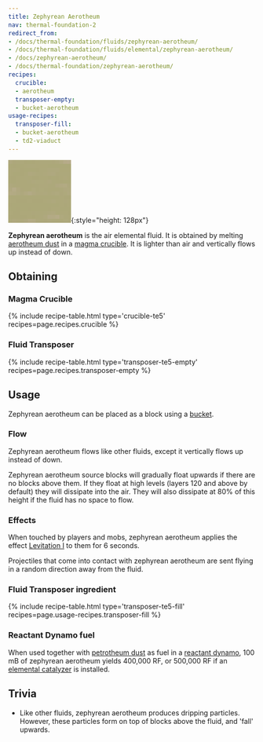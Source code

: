 ```yaml
---
title: Zephyrean Aerotheum
nav: thermal-foundation-2
redirect_from:
- /docs/thermal-foundation/fluids/zephyrean-aerotheum/
- /docs/thermal-foundation/fluids/elemental/zephyrean-aerotheum/
- /docs/zephyrean-aerotheum/
- /docs/thermal-foundation/zephyrean-aerotheum/
recipes:
  crucible:
  - aerotheum
  transposer-empty:
  - bucket-aerotheum
usage-recipes:
  transposer-fill:
  - bucket-aerotheum
  - td2-viaduct
---
```


![Zephyrean aerotheum](/assets/images/thermal-foundation-2/zephyrean-aerotheum.gif){:style="height: 128px"}


**Zephyrean aerotheum** is the air elemental fluid. It is obtained by melting
[aerotheum dust](/docs/thermal-foundation-2/aerotheum-dust/) in a [magma
crucible](/docs/thermal-expansion-5/magma-crucible/). It is lighter than air and vertically flows up
instead of down.


Obtaining
---------

### Magma Crucible
{% include recipe-table.html type='crucible-te5' recipes=page.recipes.crucible %}

### Fluid Transposer
{% include recipe-table.html type='transposer-te5-empty' recipes=page.recipes.transposer-empty %}


Usage
-----

Zephyrean aerotheum can be placed as a block using a
[bucket](https://minecraft.gamepedia.com/Bucket).

### Flow
Zephyrean aerotheum flows like other fluids, except it vertically flows up
instead of down.

Zephyrean aerotheum source blocks will gradually float upwards if there are no
blocks above them. If they float at high levels (layers 120 and above by
default) they will dissipate into the air. They will also dissipate at 80% of
this height if the fluid has no space to flow.

### Effects
When touched by players and mobs, zephyrean aerotheum applies the effect
[Levitation I](https://minecraft.gamepedia.com/Status_effect#Levitation) to them
for 6 seconds.

Projectiles that come into contact with zephyrean aerotheum are sent flying in a
random direction away from the fluid.

### Fluid Transposer ingredient
{% include recipe-table.html type='transposer-te5-fill' recipes=page.usage-recipes.transposer-fill %}

### Reactant Dynamo fuel
When used together with [petrotheum dust](/docs/thermal-foundation-2/petrotheum-dust/) as fuel in a
[reactant dynamo](/docs/thermal-expansion-5/reactant-dynamo/), 100 mB of zephyrean aerotheum yields
400,000 RF, or 500,000 RF if an [elemental
catalyzer](/docs/thermal-expansion-5/augment-elemental-catalyzer/) is installed.


Trivia
------

* Like other fluids, zephyrean aerotheum produces dripping particles. However,
  these particles form on top of blocks above the fluid, and 'fall' upwards.

